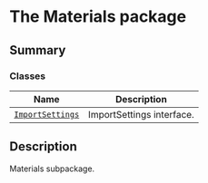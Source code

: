 # The Materials package

<a id="summary"></a>

## Summary

### Classes

| Name | Description |
|--------------------------------------------------------|-----------------------------|
| [`ImportSettings`](ImportSettings.md#ImportSettings)   | ImportSettings interface.   |

<a id="description"></a>

## Description

Materials subpackage.

<!-- !! processed by numpydoc !! -->
